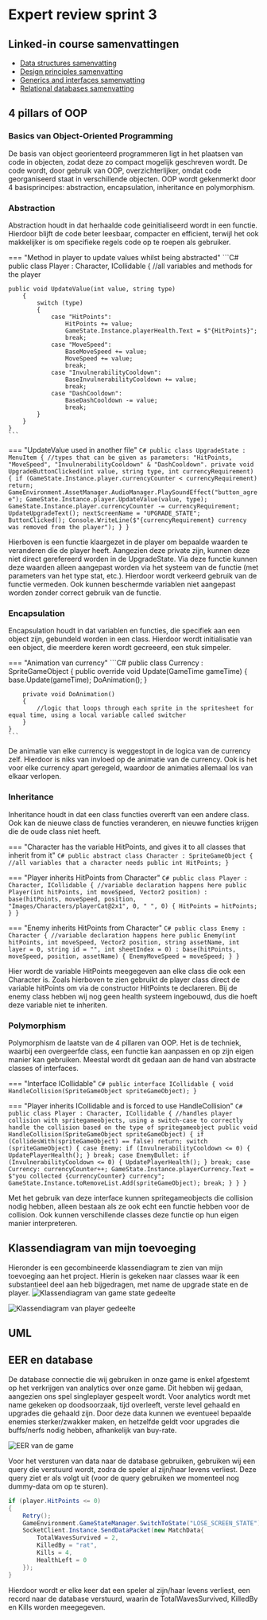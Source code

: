 # Expert review sprint 3

## Linked-in course samenvattingen

- [Data structures samenvatting](../Expert/LinkedInSummaries/data-structures.md)
- [Design principles samenvatting](../Expert/LinkedInSummaries/design-principles.md)
- [Generics and interfaces samenvatting](../Expert/LinkedInSummaries/generics-and-interfaces.md)
- [Relational databases samenvatting](../Expert/LinkedInSummaries/relational-database.md)

## 4 pillars of OOP

### Basics van Object-Oriented Programming

De basis van object georienteerd programmeren ligt in het plaatsen van code in objecten, zodat deze zo compact mogelijk geschreven wordt. De code wordt, door gebruik van OOP, overzichterlijker, omdat code georganiseerd staat in verschillende objecten. OOP wordt gekenmerkt door 4 basisprincipes: abstraction, encapsulation, inheritance en polymorphism.

### Abstraction

Abstraction houdt in dat herhaalde code geinitialiseerd wordt in een functie. Hierdoor blijft de code beter leesbaar, compacter en efficient, terwijl het ook makkelijker is om specifieke regels code op te roepen als gebruiker.

=== "Method in player to update values whilst being abstracted"
    ```C#
    public class Player : Character, ICollidable
    {
    //all variables and methods for the player

    public void UpdateValue(int value, string type)
        {
            switch (type)
            {
                case "HitPoints":
                    HitPoints += value;
                    GameState.Instance.playerHealth.Text = $"{HitPoints}";
                    break;
                case "MoveSpeed":
                    BaseMoveSpeed += value;
                    MoveSpeed += value;
                    break;
                case "InvulnerabilityCooldown":
                    BaseInvulnerabilityCooldown += value;
                    break;
                case "DashCooldown":
                    BaseDashCooldown -= value;
                    break;
            }
        }
    }
    ```

=== "UpdateValue used in another file"
    ```C#
    public class UpgradeState : MenuItem
    {
        //types that can be given as parameters: "HitPoints, "MoveSpeed", "InvulnerabilityCooldown" & "DashCooldown".
        private void UpgradeButtonClicked(int value, string type, int currencyRequirement)
        {
            if (GameState.Instance.player.currencyCounter < currencyRequirement) return;
            GameEnvironment.AssetManager.AudioManager.PlaySoundEffect("button_agree");
            GameState.Instance.player.UpdateValue(value, type);
            GameState.Instance.player.currencyCounter -= currencyRequirement;
            UpdateUpgradeText();
            nextScreenName = "UPGRADE_STATE";
            ButtonClicked();
            Console.WriteLine($"{currencyRequirement} currency was removed from the player");
        }
    }
    ```

Hierboven is een functie klaargezet in de player om bepaalde waarden te veranderen die de player heeft. Aangezien deze private zijn, kunnen deze niet direct gerefereerd worden in de UpgradeState. Via deze functie kunnen deze waarden alleen aangepast worden via het systeem van de functie (met parameters van het type stat, etc.). Hierdoor wordt verkeerd gebruik van de functie vermeden. Ook kunnen beschermde variablen niet aangepast worden zonder correct gebruik van de functie.

### Encapsulation

Encapsulation houdt in dat variablen en functies, die specifiek aan een object zijn, gebundeld worden in een class. Hierdoor wordt initialisatie van een object, die meerdere keren wordt gecreeerd, een stuk simpeler.

=== "Animation van currency"
    ```C#
    public class Currency : SpriteGameObject
    {
        public override void Update(GameTime gameTime)
        {
            base.Update(gameTime);
            DoAnimation();
        }

        private void DoAnimation()
        {
            //logic that loops through each sprite in the spritesheet for equal time, using a local variable called switcher
        }
    }
    ```

De animatie van elke currency is weggestopt in de logica van de currency zelf. Hierdoor is niks van invloed op de animatie van de currency. Ook is het voor elke currency apart geregeld, waardoor de animaties allemaal los van elkaar verlopen.

### Inheritance

Inheritance houdt in dat een class functies overerft van een andere class. Ook kan de nieuwe class de functies veranderen, en nieuwe functies krijgen die de oude class niet heeft.

=== "Character has the variable HitPoints, and gives it to all classes that inherit from it"
    ```C#
    public abstract class Character : SpriteGameObject
    {
        //all variables that a character needs
        public int HitPoints;
    }
    ```

=== "Player inherits HitPoints from Character"
    ```C#
    public class Player : Character, ICollidable
    {
        //variable declaration happens here
        public Player(int hitPoints, int moveSpeed, Vector2 position) :
                      base(hitPoints, moveSpeed, position, "Images/Characters/playerCat@2x1", 0, " ", 0)
        {
            HitPoints = hitPoints;
        }
    }
    ```

=== "Enemy inherits HitPoints from Character"
    ```C#
    public class Enemy : Character
    {
        //variable declaration happens here
        public Enemy(int hitPoints, int moveSpeed, Vector2 position, string assetName, int layer = 0, string id = "", int sheetIndex = 0) :
                     base(hitPoints, moveSpeed, position, assetName)
        {
            EnemyMoveSpeed = moveSpeed;
        }
    }
    ```

Hier wordt de variable HitPoints meegegeven aan elke class die ook een Character is. Zoals hierboven te zien gebruikt de player class direct de variable hitPoints om via de constructor HitPoints te declareren. Bij de enemy class hebben wij nog geen health systeem ingebouwd, dus die hoeft deze variable niet te inheriten.

### Polymorphism

Polymorphism de laatste van de 4 pillaren van OOP. Het is de techniek, waarbij een overgeerfde class, een functie kan aanpassen en op zijn eigen manier kan gebruiken. Meestal wordt dit gedaan aan de hand van abstracte classes of interfaces.

=== "Interface ICollidable"
    ```C#
    public interface ICollidable
	{
		void HandleCollision(SpriteGameObject spriteGameObject);
	}
    ```

=== "Player inherits ICollidable and is forced to use HandleCollision"
    ```C#
    public class Player : Character, ICollidable
    {
        //handles player collision with spritegameobjects, using a switch-case to correctly handle the collision based on the type of spritegameobject
        public void HandleCollision(SpriteGameObject spriteGameObject)
        {
            if (CollidesWith(spriteGameObject) == false) return;
            switch (spriteGameObject)
            {
                case Enemy:
                    if (InvulnerabilityCooldown <= 0)
                    {
                        UpdatePlayerHealth();
                    }
                    break;
                case EnemyBullet:
                    if (InvulnerabilityCooldown <= 0)
                    {
                        UpdatePlayerHealth();
                    }
                    break;
                case Currency:
                    currencyCounter++;
                    GameState.Instance.playerCurrency.Text = $"you collected {currencyCounter} currency";
                    GameState.Instance.toRemoveList.Add(spriteGameObject);
                    break;
            }
        }
    }
    ```

Met het gebruik van deze interface kunnen spritegameobjects die collision nodig hebben, alleen bestaan als ze ook echt een functie hebben voor de collision. Ook kunnen verschillende classes deze functie op hun eigen manier interpreteren.

## Klassendiagram van mijn toevoeging

Hieronder is een gecombineerde klassendiagram te zien van mijn toevoeging aan het project. Hierin is gekeken naar classes waar ik een substantieel deel aan heb bijgedragen, met name de upgrade state en de player.
![Klassendiagram van game state gedeelte](./Images/ClassDiagramTijn1.png)

![Klassendiagram van player gedeelte](./Images/ClassDiagramTijn2.png)

## UML

## EER en database

De database connectie die wij gebruiken in onze game is enkel afgestemt op het verkrijgen van analytics over onze game. Dit hebben wij gedaan, aangezien ons spel singleplayer gespeelt wordt. Voor analytics wordt met name gekeken op doodsoorzaak, tijd overleeft, verste level gehaald en upgrades die gehaald zijn. Door deze data kunnen we eventueel bepaalde enemies sterker/zwakker maken, en hetzelfde geldt voor upgrades die buffs/nerfs nodig hebben, afhankelijk van buy-rate.

![EER van de game](./Images/EERSprint3.png)

Voor het versturen van data naar de database gebruiken, gebruiken wij een query die verstuurd wordt, zodra de speler al zijn/haar levens verliest. Deze query ziet er als volgt uit (voor de query gebruiken we momenteel nog dummy-data om op te sturen).

```C#
if (player.HitPoints <= 0)
{
    Retry();
    GameEnvironment.GameStateManager.SwitchToState("LOSE_SCREEN_STATE");
    SocketClient.Instance.SendDataPacket(new MatchData{
        TotalWavesSurvived = 2,
        KilledBy = "rat",
        Kills = 4,
        HealthLeft = 0
    });
}
```

Hierdoor wordt er elke keer dat een speler al zijn/haar levens verliest, een record naar de database verstuurd, waarin de TotalWavesSurvived, KilledBy en Kills worden meegegeven.
